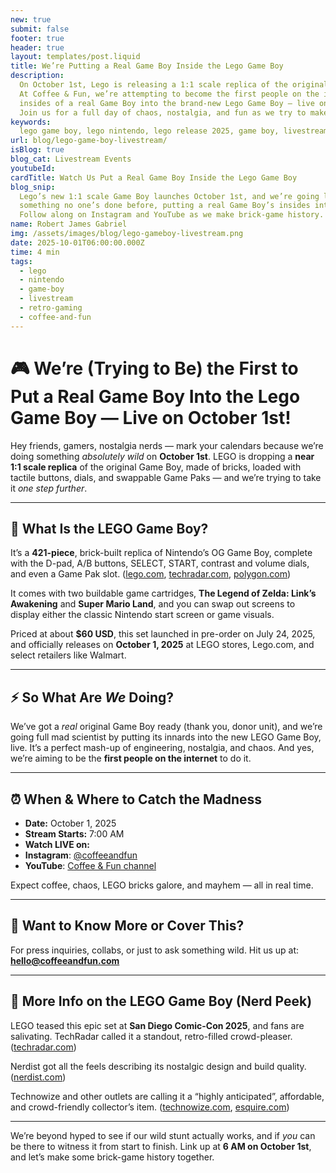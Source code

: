 ```yaml
---
new: true
submit: false
footer: true
header: true
layout: templates/post.liquid
title: We’re Putting a Real Game Boy Inside the Lego Game Boy
description:
  On October 1st, Lego is releasing a 1:1 scale replica of the original Nintendo Game Boy. 
  At Coffee & Fun, we’re attempting to become the first people on the internet to place the 
  insides of a real Game Boy into the brand-new Lego Game Boy — live on stream starting at 6 AM. 
  Join us for a full day of chaos, nostalgia, and fun as we try to make brick-game history.
keywords:
  lego game boy, lego nintendo, lego release 2025, game boy, livestream, coffee and fun, retro gaming, lego set, nostalgia build
url: blog/lego-game-boy-livestream/
isBlog: true
blog_cat: Livestream Events
youtubeId:
cardTitle: Watch Us Put a Real Game Boy Inside the Lego Game Boy
blog_snip:
  Lego’s new 1:1 scale Game Boy launches October 1st, and we’re going live at 6 AM to attempt 
  something no one’s done before, putting a real Game Boy’s insides into the Lego replica. 
  Follow along on Instagram and YouTube as we make brick-game history.
name: Robert James Gabriel
img: /assets/images/blog/lego-gameboy-livestream.png
date: 2025-10-01T06:00:00.000Z
time: 4 min
tags:
  - lego
  - nintendo
  - game-boy
  - livestream
  - retro-gaming
  - coffee-and-fun
---
```


# 🎮 We’re (Trying to Be) the First to Put a Real Game Boy Into the Lego Game Boy — Live on October 1st!  

Hey friends, gamers, nostalgia nerds — mark your calendars because we’re doing something *absolutely wild* on **October 1st**. LEGO is dropping a **near 1:1 scale replica** of the original Game Boy, made of bricks, loaded with tactile buttons, dials, and swappable Game Paks — and we’re trying to take it *one step further*.  

---

## 🧱 What Is the LEGO Game Boy?  

It’s a **421-piece**, brick-built replica of Nintendo’s OG Game Boy, complete with the D-pad, A/B buttons, SELECT, START, contrast and volume dials, and even a Game Pak slot. ([lego.com](https://www.lego.com/en-us/aboutus/news/2025/july/lego-game-boy-set?utm_source=chatgpt.com), [techradar.com](https://www.techradar.com/streaming/entertainment/lego-just-dropped-9-new-sets-at-comic-con-2025-including-a-stunning-brick-built-game-boy-i-checked-out?utm_source=chatgpt.com), [polygon.com](https://www.polygon.com/nintendo/506156/nintendo-announces-new-console-lego-game-boy?utm_source=chatgpt.com))  

It comes with two buildable game cartridges, **The Legend of Zelda: Link’s Awakening** and **Super Mario Land**, and you can swap out screens to display either the classic Nintendo start screen or game visuals. 

Priced at about **$60 USD**, this set launched in pre-order on July 24, 2025, and officially releases on **October 1, 2025** at LEGO stores, Lego.com, and select retailers like Walmart.

---

## ⚡ So What Are *We* Doing?  

We’ve got a *real* original Game Boy ready (thank you, donor unit), and we’re going full mad scientist by putting its innards into the new LEGO Game Boy, live. It’s a perfect mash-up of engineering, nostalgia, and chaos. And yes, we’re aiming to be the **first people on the internet** to do it.  

---

## ⏰ When & Where to Catch the Madness  

- **Date:** October 1, 2025  
- **Stream Starts:** 7:00 AM
- **Watch LIVE on:**  
- **Instagram**: [@coffeeandfun](https://www.instagram.com/coffeeandfunllc)  
- **YouTube**: [Coffee & Fun channel](https://www.youtube.com/@CoffeeFunLLC)  

Expect coffee, chaos, LEGO bricks galore, and mayhem — all in real time.  

---

## 📰 Want to Know More or Cover This?  

For press inquiries, collabs, or just to ask something wild. Hit us up at: **hello@coffeeandfun.com**  

---

## 🔗 More Info on the LEGO Game Boy (Nerd Peek)  

LEGO teased this epic set at **San Diego Comic-Con 2025**, and fans are salivating. TechRadar called it a standout, retro-filled crowd-pleaser. ([techradar.com](https://www.techradar.com/streaming/entertainment/lego-just-dropped-9-new-sets-at-comic-con-2025-including-a-stunning-brick-built-game-boy-i-checked-out?utm_source=chatgpt.com))  

Nerdist got all the feels describing its nostalgic design and build quality. ([nerdist.com](https://nerdist.com/article/lego-game-boy-set-sdcc-2025/?utm_source=chatgpt.com))  

Technowize and other outlets are calling it a “highly anticipated”, affordable, and crowd-friendly collector’s item. ([technowize.com](https://www.technowize.com/the-lego-game-boy-announcement-gets-fans-excited-for-the-60-set/?utm_source=chatgpt.com), [esquire.com](https://www.esquire.com/lifestyle/a65614204/game-boy-lego-preorder-august-2025/?utm_source=chatgpt.com))  

---

We’re beyond hyped to see if our wild stunt actually works,  and if *you* can be there to witness it from start to finish. Link up at **6 AM on October 1st**, and let’s make some brick-game history together.  

